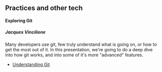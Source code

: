 ## Practices and other tech

#### Exploring Git
##### Jacques Vincilione
Many developers use git, few truly understand what is going on, or how to get the most out of it. In this presentation, we're going to do a deep dive into how git works, and into some of it's more "advanced" features.

* [Understanding Git](https://www.slideshare.net/secret/lnyS1uZUsERDkm)